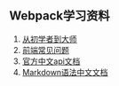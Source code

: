 ## Webpack学习资料
1. [从初学者到大师](https://mrshi.gitbooks.io/survivejs_webpack_chinese/)
1. [前端常见问题](https://www.nowcoder.com/ta/front-end-interview)
1. [官方中文api文档](https://doc.webpack-china.org/guides/)
1. [Markdown语法中文文档](http://xianbai.me/learn-md/index.html)
